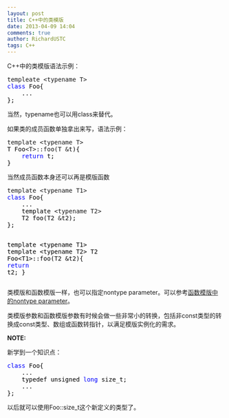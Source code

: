 ```yaml
---
layout: post
title: C++中的类模版
date: 2013-04-09 14:04
comments: true
author: RichardUSTC
tags: C++
---
```

<p>C++中的类模版语法示例：</p>
<div class="cnblogs_code">
<pre>templeate &lt;typename T&gt;
<span style="color: #0000ff;">class</span><span style="color: #000000;"> Foo{
    ...
};</span></pre>
</div>
<p>当然，typename也可以用class来替代。</p>
<p>如果类的成员函数单独拿出来写，语法示例：</p>
<div class="cnblogs_code">
<pre>template &lt;typename T&gt;<span style="color: #000000;">
T Foo</span>&lt;T&gt;::foo(T &amp;<span style="color: #000000;">t){
    </span><span style="color: #0000ff;">return</span><span style="color: #000000;"> t;
}</span></pre>
</div>
<p>当然成员函数本身还可以再是模版函数</p>
<div class="cnblogs_code">
<pre>template &lt;typename T1&gt;
<span style="color: #0000ff;">class</span><span style="color: #000000;"> Foo{
    ...
    template </span>&lt;typename T2&gt;<span style="color: #000000;">
    T2 foo(T2 </span>&amp;<span style="color: #000000;">t2);
};

template </span>&lt;typename T1&gt;<span style="color: #000000;">
    template </span>&lt;typename T2&gt;<span style="color: #000000;">
T2 Foo</span>&lt;T1&gt;::foo(T2 &amp;<span style="color: #000000;">t2){
    </span><span style="color: #0000ff;">return</span><span style="color: #000000;"> t2;
}</span></pre>
</div>
<p>类模版和函数模版一样，也可以指定nontype parameter。可以参考<a href="http://www.cnblogs.com/richardustc/archive/2013/03/30/2991072.html" target="_blank">函数模版中的nontype parameter</a>。</p>
<p>类模版参数和函数模版参数有时候会做一些非常小的转换，包括非const类型的转换成const类型、数组或函数转指针，以满足模版实例化的需求。</p>
<p><strong>NOTE:</strong></p>
<p>新学到一个知识点：</p>
<div class="cnblogs_code">
<pre><span style="color: #0000ff;">class</span><span style="color: #000000;"> Foo{
    ...
    typedef unsigned </span><span style="color: #0000ff;">long</span><span style="color: #000000;"> size_t;
    ...
};</span></pre>
</div>
<p>以后就可以使用Foo::size_t这个新定义的类型了。</p>